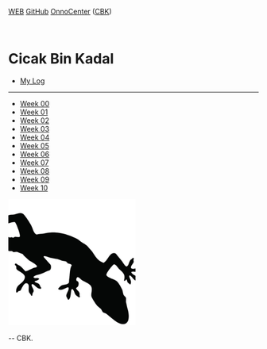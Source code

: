 ---
---

[WEB](https://cbkadal.github.io/os202/)
[GitHub](https://github.com/cbkadal/os202/)
[OnnoCenter](https://lms.onnocenter.or.id/moodle/course/view.php?id=3)
([CBK](https://lms.onnocenter.or.id/moodle/user/profile.php?id=58620))

<br>

# Cicak Bin Kadal

* [My Log](mylog.txt)

<hr>

* [Week 00](W00/)
* [Week 01](W01/)
* [Week 02](W02/)
* [Week 03](W03/)
* [Week 04](W04/)
* [Week 05](W05/)
* [Week 06](W06/)
* [Week 07](W07/)
* [Week 08](W08/)
* [Week 09](W09/)
* [Week 10](W10/)

<img src="cbk.jpg" width="256">

-- CBK.


